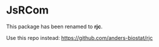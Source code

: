 # JsRCom

This package has been renamed to **rjc**.

Use this repo instead: https://github.com/anders-biostat/rjc